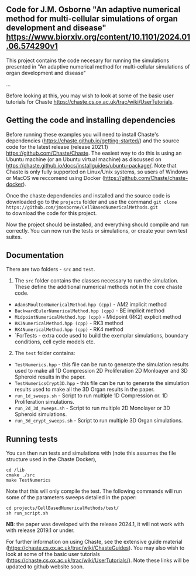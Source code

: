 ## Code for J.M. Osborne  "An adaptive numerical method for multi-cellular simulations of organ development and disease" https://www.biorxiv.org/content/10.1101/2024.01.06.574290v1

This project contains the code necesary for running the simulations presented in "An adaptive numerical method for multi-cellular simulations of organ development and disease"

...

Before looking at this, you may wish to look at some of the basic user tutorials for Chaste https://chaste.cs.ox.ac.uk/trac/wiki/UserTutorials.

## Getting the code and installing dependencies 

Before running these examples you will need to install Chaste's dependencies (https://chaste.github.io/getting-started/) and the source code for the latest release (release 2021.1) https://github.com/Chaste/Chaste.
The easiest way to do this is using an Ubuntu machine (or an Ubuntu virtual machine) as discussed on https://chaste.github.io/docs/installguides/ubuntu-package/. 
Note that Chaste is only fully supported on Linux/Unix systems, so users of Windows or MacOS we reccomend using Docker (https://github.com/Chaste/chaste-docker).

Once the chaste dependencies and installed and the source code is downloaded go to the `projects` folder and use the command 
`git clone https://github.com/jmosborne/CellBasedNumericalMethods.git`  
to download the code for this project.

Now the project should be installed, and everything should compile and run correctly. 
You can now run the tests or simulations, or create your own test suites.

## Documentation
There are two folders - `src` and `test`.
 1. The `src` folder contains the classes necessary to run the simulation. These define the additional numerical methods not in the core chaste code.
  * `AdamsMoultonNumericalMethod.hpp (cpp)` - AM2 implicit method
  * `BackwardEulerNumericalMethod.hpp (cpp)` - BE implicit method
  * `MidpointNumericalMethod.hpp (cpp)` - Midpoint (RK2) explicit method
  * `RK3NumericalMethod.hpp (cpp)` - RK3 method
  * `RK4NumericalMethod.hpp (cpp)` - RK4 method
  * `ForTests - extra code used to build the exemplar simulations, boundary conditions, cell cycle models etc.
 
 2. The `test` folder contains:
  * `TestNumerics.hpp` - this file can be run to generate the simulation results used to make all 1D Compression 2D Proliferation 2D Monloayer and 3D Spheroid results  in the paper.
  * `TestNumericsCrypt3D.hpp` - this file can be run to generate the simulation results used to make all the 3D Organ results  in the paper.
  * `run_1d_sweeps.sh` - Script to run multiple 1D Compression or. 1D Proliferation simulations.
  * `run_2d_3d_sweeps.sh` - Script to run multiple 2D Monolayer or 3D Spheroid simulations.
  * `run_3d_crypt_sweeps.sh` - Script to run multiple 3D Organ simulations.
  
## Running tests
You can then run tests and simulations with (note this assumes the file structure used in the Chaste Docker),
```
cd /lib
cmake ./src
make TestNumerics

```

Note that this will only compile the test. The following commands will run some of the parameters sweeps detailed in the paper:

```
cd projects/CellBasedNumericalMethods/test/
sh run_script.sh
```

**NB**: the paper was developed with the release 2024.1, it will not work with with release 2019.1 or under.

For further information on using Chaste, see the extensive guide material (https://chaste.cs.ox.ac.uk/trac/wiki/ChasteGuides).
You may also wish to look at some of the basic user tutorials (https://chaste.cs.ox.ac.uk/trac/wiki/UserTutorials/). Note these links will be updated to github website soon.
